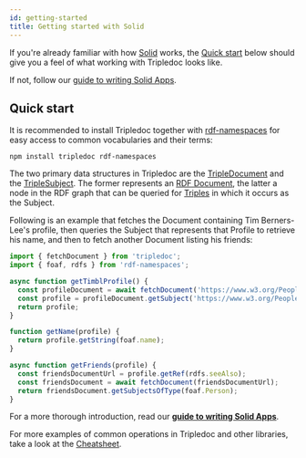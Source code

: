 ```yaml
---
id: getting-started
title: Getting started with Solid
---
```


If you're already familiar with how [Solid](https://solidproject.org) works, the
[Quick start](#quick-start) below should give you a feel of what working with
Tripledoc looks like.

If not, follow our [guide to writing Solid Apps](writing-a-solid-app/writing-a-solid-app).

## Quick start

It is recommended to install Tripledoc together with
[rdf-namespaces](https://www.npmjs.com/package/rdf-namespaces) for easy access
to common vocabularies and their terms:

    npm install tripledoc rdf-namespaces

The two primary data structures in Tripledoc are the
[TripleDocument](api/interfaces/tripledocument/) and the
[TripleSubject](api/interfaces/triplesubject/). The former represents an
[RDF Document](https://www.w3.org/TR/2014/REC-rdf11-concepts-20140225/#dfn-rdf-document),
the latter a node in the RDF graph that can be queried for
[Triples](https://www.w3.org/TR/2014/REC-rdf11-concepts-20140225/#dfn-rdf-triple)
in which it occurs as the Subject.

Following is an example that fetches the Document containing Tim Berners-Lee's
profile, then queries the Subject that represents that Profile to retrieve his
name, and then to fetch another Document listing his friends:

```typescript
import { fetchDocument } from 'tripledoc';
import { foaf, rdfs } from 'rdf-namespaces';

async function getTimblProfile() {
  const profileDocument = await fetchDocument('https://www.w3.org/People/Berners-Lee/card');
  const profile = profileDocument.getSubject('https://www.w3.org/People/Berners-Lee/card#i');
  return profile;
}

function getName(profile) {
  return profile.getString(foaf.name);
}

async function getFriends(profile) {
  const friendsDocumentUrl = profile.getRef(rdfs.seeAlso);
  const friendsDocument = await fetchDocument(friendsDocumentUrl);
  return friendsDocument.getSubjectsOfType(foaf.Person);
}
```

For a more thorough introduction, read our [**guide to writing Solid Apps**](writing-a-solid-app/writing-a-solid-app).

For more examples of common operations in Tripledoc and other libraries, take a look at the [Cheatsheet](cheatsheet).
